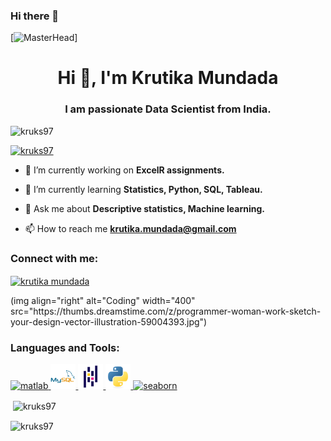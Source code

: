 ### Hi there 👋
[![MasterHead](https://0901.static.prezi.com/preview/v2/6fdh6ajcit6hspavtvthz7l7h36jc3sachvcdoaizecfr3dnitcq_3_0.png)]
<h1 align="center">Hi 👋, I'm Krutika Mundada</h1>
<h3 align="center">I am passionate Data Scientist from India.</h3>

<p align="left"> <img src="https://komarev.com/ghpvc/?username=kruks97&label=Profile%20views&color=0e75b6&style=flat" alt="kruks97" /> </p>

<p align="left"> <a href="https://github.com/ryo-ma/github-profile-trophy"><img src="https://github-profile-trophy.vercel.app/?username=kruks97" alt="kruks97" /></a> </p>

- 🔭 I’m currently working on **ExcelR assignments.**

- 🌱 I’m currently learning **Statistics, Python, SQL, Tableau.**

- 💬 Ask me about **Descriptive statistics, Machine learning.**

- 📫 How to reach me **krutika.mundada@gmail.com**

<h3 align="left">Connect with me:</h3>
<p align="left">
<a href="https://kaggle.com/krutika mundada" target="blank"><img align="center" src="https://raw.githubusercontent.com/rahuldkjain/github-profile-readme-generator/master/src/images/icons/Social/kaggle.svg" alt="krutika mundada" height="30" width="40" /></a>
</p>
(img align="right" alt="Coding" width="400" src="https://thumbs.dreamstime.com/z/programmer-woman-work-sketch-your-design-vector-illustration-59004393.jpg")

<h3 align="left">Languages and Tools:</h3>
<p align="left"> <a href="https://www.mathworks.com/" target="_blank" rel="noreferrer"> <img src="https://upload.wikimedia.org/wikipedia/commons/2/21/Matlab_Logo.png" alt="matlab" width="40" height="40"/> </a> <a href="https://www.mysql.com/" target="_blank" rel="noreferrer"> <img src="https://raw.githubusercontent.com/devicons/devicon/master/icons/mysql/mysql-original-wordmark.svg" alt="mysql" width="40" height="40"/> </a> <a href="https://pandas.pydata.org/" target="_blank" rel="noreferrer"> <img src="https://raw.githubusercontent.com/devicons/devicon/2ae2a900d2f041da66e950e4d48052658d850630/icons/pandas/pandas-original.svg" alt="pandas" width="40" height="40"/> </a> <a href="https://www.python.org" target="_blank" rel="noreferrer"> <img src="https://raw.githubusercontent.com/devicons/devicon/master/icons/python/python-original.svg" alt="python" width="40" height="40"/> </a> <a href="https://seaborn.pydata.org/" target="_blank" rel="noreferrer"> <img src="https://seaborn.pydata.org/_images/logo-mark-lightbg.svg" alt="seaborn" width="40" height="40"/> </a> </p>

<p>&nbsp;<img align="center" src="https://github-readme-stats.vercel.app/api?username=kruks97&show_icons=true&locale=en" alt="kruks97" /></p>

<p><img align="center" src="https://github-readme-streak-stats.herokuapp.com/?user=kruks97&" alt="kruks97" /></p>

